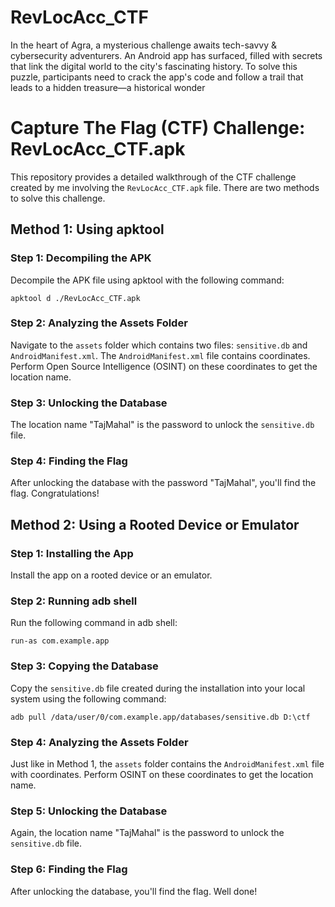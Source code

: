 # RevLocAcc_CTF
In the heart of Agra, a mysterious challenge awaits tech-savvy &amp; cybersecurity adventurers. An Android app has surfaced, filled with secrets that link the digital world to the city's fascinating history. To solve this puzzle, participants need to crack the app's code and follow a trail that leads to a hidden treasure—a historical wonder

# Capture The Flag (CTF) Challenge: RevLocAcc_CTF.apk

This repository provides a detailed walkthrough of the CTF challenge created by me involving the `RevLocAcc_CTF.apk` file. There are two methods to solve this challenge.

## Method 1: Using apktool

### Step 1: Decompiling the APK
Decompile the APK file using apktool with the following command:

```apktool d ./RevLocAcc_CTF.apk```

### Step 2: Analyzing the Assets Folder
Navigate to the `assets` folder which contains two files: `sensitive.db` and `AndroidManifest.xml`. The `AndroidManifest.xml` file contains coordinates. Perform Open Source Intelligence (OSINT) on these coordinates to get the location name.

### Step 3: Unlocking the Database
The location name "TajMahal" is the password to unlock the `sensitive.db` file.

### Step 4: Finding the Flag
After unlocking the database with the password "TajMahal", you'll find the flag. Congratulations!

## Method 2: Using a Rooted Device or Emulator

### Step 1: Installing the App
Install the app on a rooted device or an emulator.

### Step 2: Running adb shell
Run the following command in adb shell:

```run-as com.example.app```

### Step 3: Copying the Database
Copy the `sensitive.db` file created during the installation into your local system using the following command:

```adb pull /data/user/0/com.example.app/databases/sensitive.db D:\ctf```

### Step 4: Analyzing the Assets Folder
Just like in Method 1, the `assets` folder contains the `AndroidManifest.xml` file with coordinates. Perform OSINT on these coordinates to get the location name.

### Step 5: Unlocking the Database
Again, the location name "TajMahal" is the password to unlock the `sensitive.db` file.

### Step 6: Finding the Flag
After unlocking the database, you'll find the flag. Well done!
